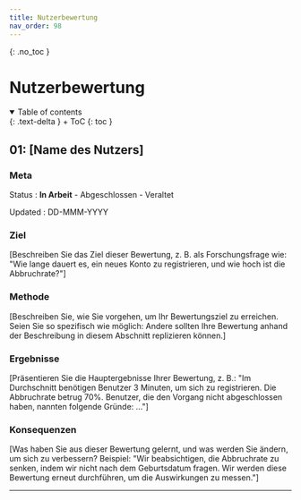 ```yaml
---
title: Nutzerbewertung
nav_order: 98
---
```



{: .no_toc }
# Nutzerbewertung

<details open markdown="block">
{: .text-delta }
<summary>Table of contents</summary>
+ ToC
{: toc }
</details>

## 01: [Name des Nutzers]

### Meta

Status
: **In Arbeit** - Abgeschlossen - Veraltet

Updated
: DD-MMM-YYYY

### Ziel

[Beschreiben Sie das Ziel dieser Bewertung, z. B. als Forschungsfrage wie: "Wie lange dauert es, ein neues Konto zu registrieren, und wie hoch ist die Abbruchrate?"]

### Methode

[Beschreiben Sie, wie Sie vorgehen, um Ihr Bewertungsziel zu erreichen. Seien Sie so spezifisch wie möglich: Andere sollten Ihre Bewertung anhand der Beschreibung in diesem Abschnitt replizieren können.]

### Ergebnisse

[Präsentieren Sie die Hauptergebnisse Ihrer Bewertung, z. B.: "Im Durchschnitt benötigen Benutzer 3 Minuten, um sich zu registrieren. Die Abbruchrate betrug 70%. Benutzer, die den Vorgang nicht abgeschlossen haben, nannten folgende Gründe: ..."]

### Konsequenzen

[Was haben Sie aus dieser Bewertung gelernt, und was werden Sie ändern, um sich zu verbessern? Beispiel: "Wir beabsichtigen, die Abbruchrate zu senken, indem wir nicht nach dem Geburtsdatum fragen. Wir werden diese Bewertung erneut durchführen, um die Auswirkungen zu messen."]

---